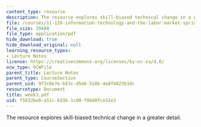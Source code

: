 ```yaml
---
content_type: resource
description: The resource explores skill-biased technical change in a greater detail.
file: /courses/11-128-information-technology-and-the-labor-market-spring-2005/f5832be0a51c6d3b1c00f86d0fce32e3_week3.pdf
file_size: 39400
file_type: application/pdf
hide_download: true
hide_download_original: null
learning_resource_types:
- Lecture Notes
license: https://creativecommons.org/licenses/by-nc-sa/4.0/
ocw_type: OCWFile
parent_title: Lecture Notes
parent_type: CourseSection
parent_uid: 9f3c0e7e-b83c-d5e6-510b-4e8f4823b1dc
resourcetype: Document
title: week3.pdf
uid: f5832be0-a51c-6d3b-1c00-f86d0fce32e3
---
```

The resource explores skill-biased technical change in a greater detail.
